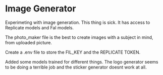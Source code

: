 # Image Generator

Experimeting with image generation. This thing is sick.
It has access to Replicate models and Fal models.

The photo_maker file is the best to create images with a subject in mind, from uploaded picture.

Create a .env file to store the FIL_KEY and the REPLICATE TOKEN.

Added some models trained for different things. The logo generator seems to be doing a terrible job and the sticker generator doesnt work at all.